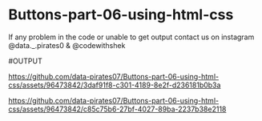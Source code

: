 # Buttons-part-06-using-html-css

If any problem in the code or unable to get output contact us on instagram @data._.pirates0 & @codewithshek

#OUTPUT

https://github.com/data-pirates07/Buttons-part-06-using-html-css/assets/96473842/3daf91f8-c301-4189-8e2f-d236181b0b3a

https://github.com/data-pirates07/Buttons-part-06-using-html-css/assets/96473842/c85c75b6-27bf-4027-89ba-2237b38e2118
